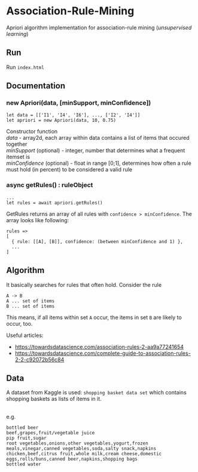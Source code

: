 # Association-Rule-Mining
Apriori algorithm implementation for association-rule mining (*unsupervised learning*)

## Run
Run `index.html`

## Documentation
### new Apriori(data, [minSupport, minConfidence])
```
let data = [['I1', 'I4', 'I6'], ..., ['I2', 'I4']]
let apriori = new Apriori(data, 10, 0.75)
```
Constructor function <br>
*data* - array2d, each array within data contains a list of items that occured together <br>
*minSupport* (optional) - integer, number that determines what a frequent itemset is <br>
*minConfidence* (optional) - float in range [0;1], determines how often a rule must hold (in percent) to be considered a valid rule

### async getRules() : ruleObject
```
...
let rules = await apriori.getRules()
```
GetRules returns an array of all rules with `confidence > minConfidence`. The array looks like following:
```
rules => 
[
  { rule: [[A], [B]], confidence: (between minConfidence and 1) },
  ...
]
```

## Algorithm

It basically searches for rules that often hold. Consider the rule
```
A -> B
A ... set of items
B ... set of items
```
This means, if all items within set `A` occur, the items in set `B` are likely to occur, too.

Useful articles: 

- https://towardsdatascience.com/association-rules-2-aa9a77241654
- https://towardsdatascience.com/complete-guide-to-association-rules-2-2-c92072b56c84

## Data
A dataset from Kaggle is used: `shopping basket data set` which contains shopping baskets as lists of items in it.

<br> e.g.
```
bottled beer
beef,grapes,fruit/vegetable juice
pip fruit,sugar
root vegetables,onions,other vegetables,yogurt,frozen meals,vinegar,canned vegetables,soda,salty snack,napkins
chicken,beef,citrus fruit,whole milk,cream cheese,domestic eggs,rolls/buns,canned beer,napkins,shopping bags
bottled water
```
